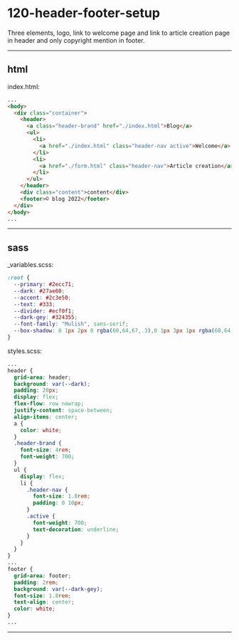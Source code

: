 # 120-header-footer-setup

Three elements, logo, link to welcome page and link to article creation page in header and only copyright mention in footer.

---

## html

index.html:

```html
...
<body>
  <div class="container">
    <header>
      <a class="header-brand" href="./index.html">Blog</a>
      <ul>
        <li>
          <a href="./index.html" class="header-nav active">Welcome</a>
        </li>
        <li>
          <a href="./form.html" class="header-nav">Article creation</a>
        </li>
      </ul>
    </header>
    <div class="content">content</div>
    <footer>© blog 2022</footer>
  </div>
</body>
...
```

---

## sass

_variables.scss:

```scss
:root {
  --primary: #2ecc71;
  --dark: #27ae60;
  --accent: #2c3e50;
  --text: #333;
  --divider: #ecf0f1;
  --dark-gey: #324355;
  --font-family: "Mulish", sans-serif;
  --box-shadow: 0 1px 2px 0 rgba(60,64,67,.3),0 1px 3px 1px rgba(60,64,67,.15)
}
```

styles.scss:

```scss
...
header {
  grid-area: header;
  background: var(--dark);
  padding: 20px;
  display: flex;
  flex-flow: row nowrap;
  justify-content: space-between;
  align-items: center;
  a {
    color: white;
  }
  .header-brand {
    font-size: 4rem;
    font-weight: 700;
  }
  ul {
    display: flex;
    li {
      .header-nav {
        font-size: 1.8rem;
        padding: 0 10px;
      }
      .active {
        font-weight: 700;
        text-decoration: underline;
      }
    }
  }
}
...
footer {
  grid-area: footer;
  padding: 2rem;
  background: var(--dark-gey);
  font-size: 1.8rem;
  text-align: center;
  color: white;
}
...
```

---
